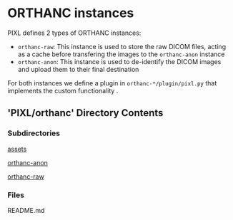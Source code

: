 # ORTHANC instances

PIXL defines 2 types of ORTHANC instances:

- `orthanc-raw`: This instance is used to store the raw DICOM files, acting as a cache before
  transfering the images to the `orthanc-anon` instance
- `orthanc-anon`: This instance is used to de-identify the DICOM images and upload them to their
  final destination

For both instances we define a plugin in `orthanc-*/plugin/pixl.py` that implements the custom
functionality .

## 'PIXL/orthanc' Directory Contents

### Subdirectories

[assets](./assets/README.md)

[orthanc-anon](./orthanc-anon/README.md)

[orthanc-raw](./orthanc-raw/README.md)

### Files

README.md

